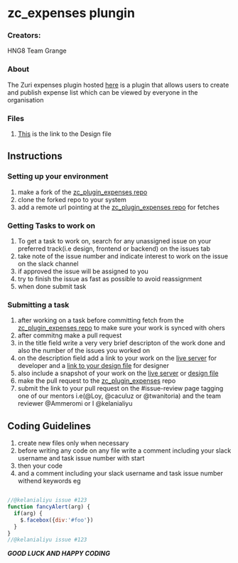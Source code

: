# zc_expenses plungin

### Creators:
 HNG8 Team Grange
 
### About
 The Zuri expenses plugin hosted [here](http://expenses.zuri.chat/) is a plugin that allows users to create and publish expense list which can be viewed by everyone in the organisation
 
### Files
1. [This](https://www.figma.com/file/mizfCMNkiGxwfRgMkRJech/Zuri-Expenses?node-id=59%3A714) is the link to the Design file

## Instructions

### Setting up your environment
1. make a fork of the [zc_plugin_expenses repo](https://github.com/zurichat/zc_plugin_expenses.git)
2. clone the forked repo to your system
3. add a remote url pointing at the [zc_plugin_expenses repo](https://github.com/zurichat/zc_plugin_expenses.git) for fetches

### Getting Tasks to work on
1. To get a task to work on, search for any unassigned issue on your preferred track(i.e design, frontend or backend)  on the issues tab
2. take note of the issue number and indicate interest to work on the issue on the slack channel
3. if approved the issue will be assigned to you
4. try to finish the issue as fast as possible to avoid reassignment
5. when done submit task

### Submitting a task
1. after working on a task before committing fetch from the [zc_plugin_expenses repo](https://github.com/zurichat/zc_plugin_expenses.git) to make sure your work is synced with ohers
2. after commitng make a pull request 
3. in the title field write a very very brief descripton of the work done and also the number of the issues you worked on 
4. on the description field add a link to your work on the [live server](http://expenses.zuri.chat/) for developer and a [link to your design file](https://www.figma.com/file/mizfCMNkiGxwfRgMkRJech/Zuri-Expenses?node-id=59%3A714) for designer
5. also include a snapshot of your work on the [live server](http://expenses.zuri.chat/) or [design file](https://www.figma.com/file/mizfCMNkiGxwfRgMkRJech/Zuri-Expenses?node-id=59%3A714)
6. make the pull request to the [zc_plugin_expenses](https://github.com/zurichat/zc_plugin_expenses.git) repo
7. submit the link to your pull request on the  #issue-review page tagging one of our mentors i.e(@Loy, @caculuz or @twanitoria) and the team reviewer @Ammeromi or I @kelanialiyu 

## Coding Guidelines
1. create new files only when necessary
2. before writing any code on any file write a comment including your slack username and task issue number with start 
3. then your code 
4. and a comment including your slack username and task issue number withend keywords 
eg
```javascript

//@kelanialiyu issue #123
function fancyAlert(arg) {
  if(arg) {
    $.facebox({div:'#foo'})
  }
}
//@kelanialiyu issue #123
```
***GOOD LUCK AND HAPPY CODING***
